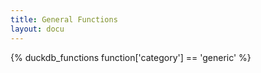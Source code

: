 ```yaml
---
title: General Functions
layout: docu
---
```


{% duckdb_functions function['category'] == 'generic' %}

